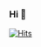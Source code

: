### Hi 👋


<!--






Tech Stack
Java spring springboot mysql
(https://eunhee-programming.tistory.com/239)

used
cpp html css javascript

school
16.03 ~ 23.02 : 부산대학교 건축학과(졸업)
23.07 ~ 00~00 : 삼성 청년 소프트웨어 아카데미

algoritgm
백준티어도 넣을 수 있네

pin은 아직 할만한게 없네..

-->

[![Hits](https://hits.seeyoufarm.com/api/count/incr/badge.svg?url=https%3A%2F%2Fgithub.com%2F0dyk&count_bg=%2379C83D&title_bg=%23555555&icon=&icon_color=%23E7E7E7&title=hits&edge_flat=false)](https://hits.seeyoufarm.com)

<!--
**0dyk/0dyk** is a ✨ _special_ ✨ repository because its `README.md` (this file) appears on your GitHub profile.

Here are some ideas to get you started:

- 🔭 I’m currently working on ...
- 🌱 I’m currently learning ...
- 👯 I’m looking to collaborate on ...
- 🤔 I’m looking for help with ...
- 💬 Ask me about ...
- 📫 How to reach me: ...
- 😄 Pronouns: ...
- ⚡ Fun fact: ...
-->
